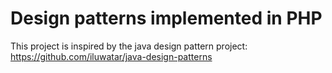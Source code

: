 # Design patterns implemented in PHP

This project is inspired by the java design pattern project:
https://github.com/iluwatar/java-design-patterns

